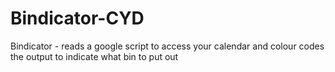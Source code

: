 # Bindicator-CYD
Bindicator - reads a google script to access your calendar and colour codes the output to indicate what bin to put out
